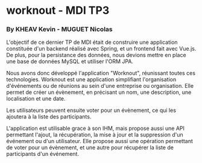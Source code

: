 # worknout - MDI TP3
### By KHEAV Kevin - MUGUET Nicolas


  L'objectif de ce dernier TP de MDI était de construire une application constituée d'un backend réalisé avec Spring, et un frontend fait avec Vue.js.
De plus, pour la persistance des données, nous devions mettre en place une base de données MySQL et utiliser l'ORM JPA.

Nous avons donc développé l'application "Worknout", réunissant toutes ces technologies. Worknout est une application simplifiant l'organisation d'événements ou de réunions au sein d'une entreprise ou organisation.
Elle permet de créer un évènement, en précisant un nom, une description, une localisation et une date.

Les utilisateurs peuvent ensuite voter pour un évènement, ce qui les ajoutera à la liste des participants.

L'application est utilisable grace à son IHM, mais propose aussi une API permettant l'ajout, la récupération, la mise à jour et la suppression d'un événement ou d'un utilisateur.
Elle propose aussi une opération permettant de voter pour un évènement, et une autre pour récupérer la liste de participants d'un événement.
